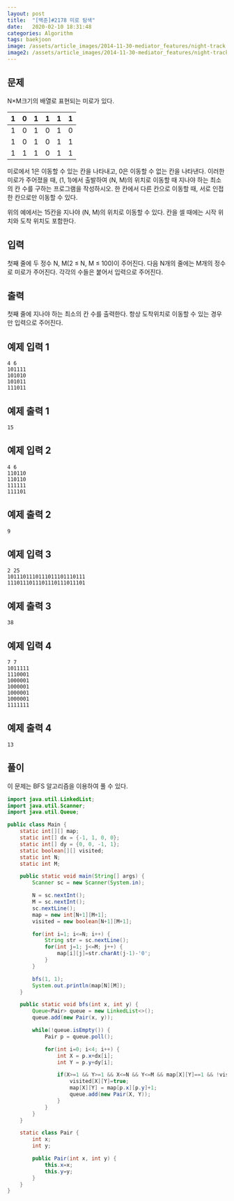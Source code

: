 ```yaml
---
layout: post
title:  "[백준]#2178 미로 탐색"
date:   2020-02-10 18:31:48
categories: Algorithm
tags: baekjoon
image: /assets/article_images/2014-11-30-mediator_features/night-track.JPG
image2: /assets/article_images/2014-11-30-mediator_features/night-track-mobile.JPG
---
```


문제
--------------------

N×M크기의 배열로 표현되는 미로가 있다.

|1|0|1|1|1|1|
|:--:|:--:|:--:|:--:|:--:|:--:|
|1|0|1|0|1|0|
|1|0|1|0|1|1|
|1|1|1|0|1|1|

미로에서 1은 이동할 수 있는 칸을 나타내고, 0은 이동할 수 없는 칸을 나타낸다. 이러한 미로가 주어졌을 때, (1, 1)에서 출발하여 (N, M)의 위치로 이동할 때 지나야 하는 최소의 칸 수를 구하는 프로그램을 작성하시오. 한 칸에서 다른 칸으로 이동할 때, 서로 인접한 칸으로만 이동할 수 있다.

위의 예에서는 15칸을 지나야 (N, M)의 위치로 이동할 수 있다. 칸을 셀 때에는 시작 위치와 도착 위치도 포함한다.

입력
---------------------------

첫째 줄에 두 정수 N, M(2 ≤ N, M ≤ 100)이 주어진다. 다음 N개의 줄에는 M개의 정수로 미로가 주어진다. 각각의 수들은 붙어서 입력으로 주어진다.

출력
----------------

첫째 줄에 지나야 하는 최소의 칸 수를 출력한다. 항상 도착위치로 이동할 수 있는 경우만 입력으로 주어진다.

예제 입력 1 
----------------------

```
4 6
101111
101010
101011
111011
```

예제 출력 1 
------------------------

```
15
```

예제 입력 2
----------------------

```
4 6
110110
110110
111111
111101
```

예제 출력 2
------------------------

```
9
```

예제 입력 3
----------------------

```
2 25
1011101110111011101110111
1110111011101110111011101
```

예제 출력 3
------------------------

```
38
```

예제 입력 4
----------------------

```
7 7
1011111
1110001
1000001
1000001
1000001
1000001
1111111
```

예제 출력 4
------------------------

```
13
```

풀이
--------------------------

이 문제는 BFS 알고리즘을 이용하여 풀 수 있다.

```java
import java.util.LinkedList;
import java.util.Scanner;
import java.util.Queue;

public class Main {
    static int[][] map;
    static int[] dx = {-1, 1, 0, 0};
    static int[] dy = {0, 0, -1, 1};
    static boolean[][] visited;
    static int N;
    static int M;

    public static void main(String[] args) {
        Scanner sc = new Scanner(System.in);

        N = sc.nextInt();
        M = sc.nextInt();
        sc.nextLine();
        map = new int[N+1][M+1];
        visited = new boolean[N+1][M+1];

        for(int i=1; i<=N; i++) {
            String str = sc.nextLine();
            for(int j=1; j<=M; j++) {
                map[i][j]=str.charAt(j-1)-'0';
            }
        }

        bfs(1, 1);
        System.out.println(map[N][M]);
    }

    public static void bfs(int x, int y) {
        Queue<Pair> queue = new LinkedList<>();
        queue.add(new Pair(x, y));

        while(!queue.isEmpty()) {
            Pair p = queue.poll();

            for(int i=0; i<4; i++) {
                int X = p.x+dx[i];
                int Y = p.y+dy[i];

                if(X>=1 && Y>=1 && X<=N && Y<=M && map[X][Y]==1 && !visited[X][Y]) {
                    visited[X][Y]=true;
                    map[X][Y] = map[p.x][p.y]+1;
                    queue.add(new Pair(X, Y));
                }
            }
        }
    }

    static class Pair {
        int x;
        int y;

        public Pair(int x, int y) {
            this.x=x;
            this.y=y;
        }
    }
}
```
